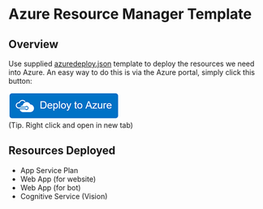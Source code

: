 # Azure Resource Manager Template

## Overview

Use supplied [azuredeploy.json](azuredeploy.json) template to deploy the resources we need into Azure. An easy way to do this is via the Azure portal, simply click this button:  
  
[![deploy](azuredeploy.png)](https://portal.azure.com/#create/Microsoft.Template/uri/https%3A%2F%2Fraw.githubusercontent.com%2Fbenc-uk%2Fgoat-bot%2Fmaster%2Fazure%2Fazuredeploy.json)  
(Tip. Right click and open in new tab)

## Resources Deployed
* App Service Plan
* Web App (for website)
* Web App (for bot)
* Cognitive Service (Vision)

